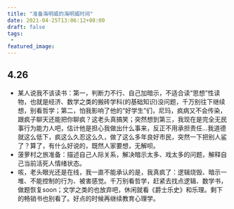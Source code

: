 ```yaml
---
title: "准备海明威的海明威时间"
date: 2021-04-25T13:06:12+08:00
draft: false
tags:
 - 
featured_image:
---
```

## 4.26
- 某人说我不该读书：第一，判断力不行、自己加暗示，不适合读“思想”性读物，也就是经济、数学之类的搬砖学科(的基础知识)没问题，千万别往下继续想，别看哲学；第二，怕我影响了他的“好学生”们，尼玛，疯病又不会传染，跟疯子聊天还能把你聊疯？这老头真搞笑；突然想到第三，我现在是完全无民事行为能力人吧，估计他是担心我做出什么事来，反正不用承担责任...我道德就这么低下，疯这么久忍这么久，做了这么多年良好市民，突然一下把别人鲨了？算了，有什么好说的，既然人家要想，无解呗。
- 菠萝村之旅准备：描述自己人际关系，解决暗示太多、戏太多的问题，解释自己当前活死人情绪状态。
- 咳，老头眼光还是在线，我一直不能承认的是，我真疯了：逻辑烧毁、暗示一堆、不能控制的行为、被害感觉。千万别看哲学，赶紧去找点逻辑、数学书，做题恢复soon；文学之类的也放弃吧，休闲就看《爵士乐史》和乐理。剩下的畅销书也别看了。好点的时候再继续教育心理学。